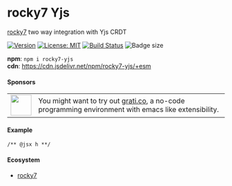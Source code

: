 # rocky7 Yjs

[rocky7](https://github.com/abhishiv/rocky7) two way integration with Yjs CRDT

[![Version](https://img.shields.io/npm/v/rocky7-yjs.svg?color=success&style=flat-square)](https://www.npmjs.com/package/rocky7-yjs)
[![License: MIT](https://img.shields.io/badge/License-MIT-brightgreen.svg)](https://opensource.org/licenses/MIT)
[![Build Status](https://github.com/abhishiv/rocky7-yjs/actions/workflows/ci.yml/badge.svg)](https://github.com/abhishiv/rocky7-yjs/actions/workflows/ci.yml)
![Badge size](https://img.badgesize.io/https://cdn.jsdelivr.net/npm/rocky7-yjs/+esm?compression=gzip&label=gzip&style=flat-square)

**npm**: `npm i rocky7-yjs`  
**cdn**: https://cdn.jsdelivr.net/npm/rocky7-yjs/+esm

#### Sponsors

<table>
  <tr>
    <td><img align="middle" width="48" src="https://www.grati.co/assets/logo-2c341a38.png"></td>
    <td>You might want to try out <a href="https://www.grati.co">grati.co</a>, a no-code programming environment with emacs like extensibility.</td>
  </tr>
</table>

#### Example

```tsx
/** @jsx h **/
```

#### Ecosystem

- [rocky7](https://github.com/abhishiv/rocky7)
